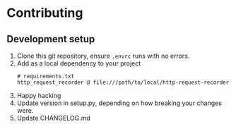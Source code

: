 # Contributing

## Development setup

1. Clone this git repository, ensure `.envrc` runs with no errors.
2. Add as a local dependency to your project
    ```shell
    # requirements.txt
    http_request_recorder @ file:///path/to/local/http-request-recorder
    ```
3. Happy hacking
4. Update version in setup.py, depending on how breaking your changes were.
5. Update CHANGELOG.md
